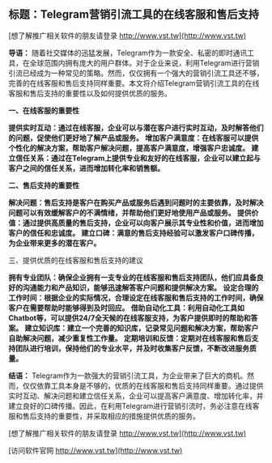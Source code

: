 ## **标题：Telegram营销引流工具的在线客服和售后支持**

[想了解推广相关软件的朋友请登录 http://www.vst.tw](http://www.vst.tw)

**导语：**
随着社交媒体的迅猛发展，Telegram作为一款安全、私密的即时通讯工具，在全球范围内拥有庞大的用户群体。对于企业来说，利用Telegram进行营销引流已经成为一种常见的策略。然而，仅仅拥有一个强大的营销引流工具还不够，完善的在线客服和售后支持同样重要。本文将介绍Telegram营销引流工具的在线客服和售后支持的重要性以及如何提供优质的服务。

**一、在线客服的重要性**

**提供实时互动：通过在线客服，企业可以与潜在客户进行实时互动，及时解答他们的问题，促使他们更好地了解产品或服务。**
**增加客户满意度：在线客服可以提供个性化的解决方案，帮助客户解决问题，提高客户满意度，增强客户忠诚度。**
**建立信任关系：通过在Telegram上提供专业和友好的在线客服，企业可以建立起与客户之间的信任关系，进而增加转化率和销售额。**

**二、售后支持的重要性**

**解决问题：售后支持是客户在购买产品或服务后遇到问题时的主要依靠，及时解决问题可以有效缓解客户的不满情绪，并帮助他们更好地使用产品或服务。**
**提供价值：通过提供高质量的售后支持，企业可以向客户展示其专业性和价值，进而增加客户的信任和忠诚度。**
**建立口碑：满意的售后支持经验可以激发客户口碑传播，为企业带来更多的潜在客户。**

三、提供优质的在线客服和售后支持的建议

**拥有专业团队：确保企业拥有一支专业的在线客服和售后支持团队，他们应具备良好的沟通能力和产品知识，能够迅速解答客户问题和提供解决方案。**
**设定合理的工作时间：根据企业的实际情况，合理设定在线客服和售后支持的工作时间，确保客户在需要帮助时能够得到及时回应。**
**借助自动化工具：利用自动化工具如Chatbot等，可以提供24/7全天候的在线客服支持，为客户提供即时的帮助和答案。**
**建立知识库：建立一个完善的知识库，记录常见问题和解决方案，帮助客户自助解决问题，减少重复性工作量。**
**定期培训和反馈：定期对在线客服和售后支持团队进行培训，保持他们的专业水平，并及时收集客户反馈，不断改进服务质量。**

**结语：**
Telegram作为一款强大的营销引流工具，为企业带来了巨大的商机。然而，仅仅依靠工具本身是不够的，优质的在线客服和售后支持同样重要。通过提供实时互动、解决问题和建立信任关系，企业可以提高客户满意度、增加转化率，并建立良好的口碑传播。因此，在利用Telegram进行营销引流时，务必注意在线客服和售后支持的重要性，并采取相应的措施提供优质的服务。

[想了解推广相关软件的朋友请登录 http://www.vst.tw](http://www.vst.tw)


[访问软件官网 http://www.vst.tw](http://www.vst.tw)
